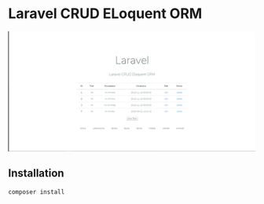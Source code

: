 # Laravel CRUD ELoquent ORM 
![Screenshot](data_model.gif)

## Installation
```js
composer install
```
